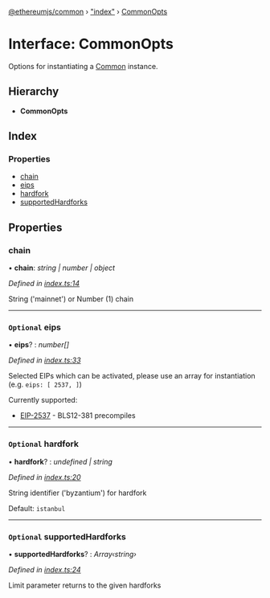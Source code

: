 [@ethereumjs/common](../README.md) › ["index"](../modules/_index_.md) › [CommonOpts](_index_.commonopts.md)

# Interface: CommonOpts

Options for instantiating a [Common](../classes/_index_.common.md) instance.

## Hierarchy

* **CommonOpts**

## Index

### Properties

* [chain](_index_.commonopts.md#chain)
* [eips](_index_.commonopts.md#optional-eips)
* [hardfork](_index_.commonopts.md#optional-hardfork)
* [supportedHardforks](_index_.commonopts.md#optional-supportedhardforks)

## Properties

###  chain

• **chain**: *string | number | object*

*Defined in [index.ts:14](https://github.com/ethereumjs/ethereumjs-vm/blob/master/packages/common/src/index.ts#L14)*

String ('mainnet') or Number (1) chain

___

### `Optional` eips

• **eips**? : *number[]*

*Defined in [index.ts:33](https://github.com/ethereumjs/ethereumjs-vm/blob/master/packages/common/src/index.ts#L33)*

Selected EIPs which can be activated, please use an array for instantiation
(e.g. `eips: [ 2537, ]`)

Currently supported:

- [EIP-2537](https://eips.ethereum.org/EIPS/eip-2537) - BLS12-381 precompiles

___

### `Optional` hardfork

• **hardfork**? : *undefined | string*

*Defined in [index.ts:20](https://github.com/ethereumjs/ethereumjs-vm/blob/master/packages/common/src/index.ts#L20)*

String identifier ('byzantium') for hardfork

Default: `istanbul`

___

### `Optional` supportedHardforks

• **supportedHardforks**? : *Array‹string›*

*Defined in [index.ts:24](https://github.com/ethereumjs/ethereumjs-vm/blob/master/packages/common/src/index.ts#L24)*

Limit parameter returns to the given hardforks
